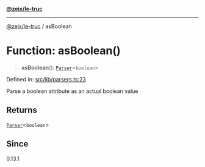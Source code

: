 [**@zeix/le-truc**](../README.md)

---

[@zeix/le-truc](../globals.md) / asBoolean

# Function: asBoolean()

> **asBoolean**(): [`Parser`](../type-aliases/Parser.md)\<`boolean`\>

Defined in: [src/lib/parsers.ts:23](https://github.com/zeixcom/le-truc/blob/a2e3a5bb1b7ab9e964c80c41c9edbb895cf2ce79/src/lib/parsers.ts#L23)

Parse a boolean attribute as an actual boolean value

## Returns

[`Parser`](../type-aliases/Parser.md)\<`boolean`\>

## Since

0.13.1
